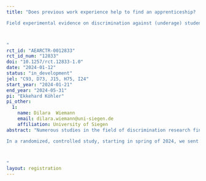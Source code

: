 ```yaml
---
title: "Does previous work experience help to find an apprenticeship? 
Field experimental evidence on discrimination against (underage) students when looking for a job in Germany

"
rct_id: "AEARCTR-0012833"
rct_id_num: "12833"
doi: "10.1257/rct.12833-1.0"
date: "2024-01-12"
status: "in_development"
jel: "C93, D73, J15, H75, I24"
start_year: "2024-01-21"
end_year: "2024-05-31"
pi: "Ekkehard Köhler"
pi_other:
  1:
    name: Dilara  Wiemann
    email: dilara.wiemann@uni-siegen.de
    affiliation: University of Siegen
abstract: "Numerous studies in the field of discrimination research find discrimination in the hiring process of applicants from ethnic minorities (e.g. Bertrand and Duflo 2017, Carlson and Roth 2006; Kaas and Manger 2011, SVR 2014). Apart from an observational study from Norway (Helland and Støren 2006), little is known about pre K-12 discrimination against students who apply for an apprenticeship or vocational training when leaving middle school. Although ten-thousands are enrolled in this type of Vocational Training with cooperation and businesses, it has not yet been researched whether certificates of prior economic knowledge can mitigate the disadvantages of preference-based discrimination (e.g. rascism). We conducted a field experiment to examine these research questions with empirical data.
In a randomized, controlled study, starting in spring of 2024, we sent around 8 k email inquiries in three business sectors (public administration, industry and services) to companies that had reported training positions to local job centers in German cities. We block-randomized the treatments into (5*2*2*2 = 50) dimensions at the level of industries and federal states: First, we varied the migration background (German, Turkish, Russian, Arab and Jewish) of the applicants by choosing German, Turkish or Russian or Israeli or Arab given sounding names. Second, we varied the gender (female vs. male) of the applicants. Third, we varied the expected grade point average (very good vs. satisfactory) after 10 years of school with the completion of the technical college entrance qualification. The fourth treatment dimension varied previous economic knowledge acquired in an internship. 

"
layout: registration
---
```


